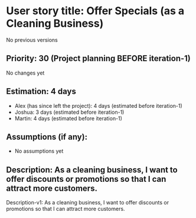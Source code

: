 # User story title: Offer Specials (as a Cleaning Business)
No previous versions

## Priority: 30 (Project planning BEFORE iteration-1)
No changes yet

## Estimation: 4 days
* Alex (has since left the project): 4 days (estimated before iteration-1)
* Joshua: 3 days (estimated before iteration-1)
* Martin: 4 days (estimated before iteration-1)

## Assumptions (if any):
* No assumptions yet

## Description: As a cleaning business, I want to offer discounts or promotions so that I can attract more customers.
Description-v1: As a cleaning business, I want to offer discounts or promotions so that I can attract more customers.
